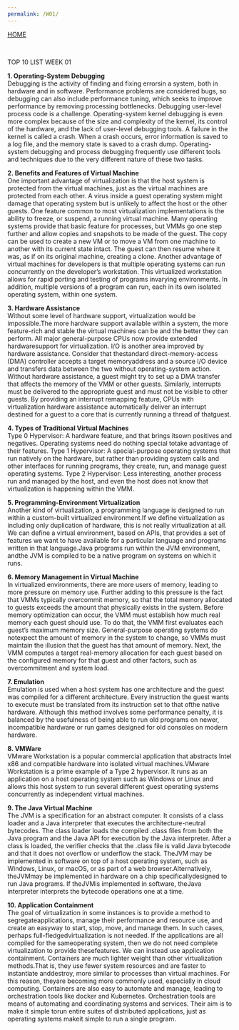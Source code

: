 ```yaml
---
permalink: /W01/
---
```

[HOME](../)

<br>

TOP 10 LIST WEEK 01

**1. Operating-System Debugging**
<br>
Debugging is the activity of finding and fixing errorsin a system, both in hardware and in software. Performance problems are considered bugs, so debugging can also include performance tuning, which seeks to improve performance by removing processing bottlenecks.
Debugging user-level process code is a challenge. Operating-system kernel debugging is even more complex because of the size and complexity of the kernel, its control of the hardware, and the lack of user-level debugging tools. A failure in the kernel is called a crash. When a crash occurs, error information is saved to a log file, and the memory state is saved to a crash dump.
Operating-system debugging and process debugging frequently use different tools and techniques due to the very different nature of these two tasks.

**2. Benefits and Features of Virtual Machine**
<br>
One important advantage of virtualization is that the host system is protected from the virtual machines, just as the virtual machines are protected from each other. A virus inside a guest operating system might damage that operating system but is unlikely to affect the host or the other guests.
One feature common to most virtualization implementations is the ability to freeze, or suspend, a running virtual machine. Many operating systems provide that basic feature for processes, but VMMs go one step further and allow copies and snapshots to be made of the guest. The copy can be used to create a new VM or to move a VM from one machine to another with its current state intact. The guest can then resume where it was, as if on its original machine, creating a clone.
Another advantage of virtual machines for developers is that multiple operating systems can run concurrently on the developer’s workstation. This virtualized workstation allows for rapid porting and testing of programs invarying environments. In addition, multiple versions of a program can run, each in its own isolated operating system, within one system.

**3. Hardware Assistance**
<br>
Without some level of hardware support, virtualization would be impossible.The more hardware support available within a system, the more feature-rich and stable the virtual machines can be and the better they can perform. All major general-purpose CPUs now provide extended hardwaresupport for virtualization.
I/O is another area improved by hardware assistance. Consider that thestandard direct-memory-access (DMA) controller accepts a target memoryaddress and a source I/O device and transfers data between the two without operating-system action. Without hardware assistance, a guest might try to set up a DMA transfer that affects the memory of the VMM or other guests.
Similarly, interrupts must be delivered to the appropriate guest and must not be visible to other guests. By providing an interrupt remapping feature, CPUs with virtualization hardware assistance automatically deliver an interrupt destined for a guest to a core that is currently running a thread of thatguest.

**4. Types of Traditional Virtual Machines**
<br>
Type 0 Hypervisor: A hardware feature, and that brings itsown positives and negatives. Operating systems need do nothing special totake advantage of their features.
Type 1 Hypervisor: A special-purpose operating systems that run natively on the hardware, but rather than providing system calls and other interfaces for running programs, they create, run, and manage guest operating systems.
Type 2 Hypervisor: Less interesting, another process run and managed by the host, and even the host does not know that virtualization is happening within the VMM.

**5. Programming-Environment Virtualization**
<br>
Another kind of virtualization, a programming language is designed to run within a custom-built virtualized environment.If we define virtualization as including only duplication of hardware, this is not really virtualization at all.
We can define a virtual environment, based on APIs, that provides a set of features we want to have available for a particular language and programs written in that language.Java programs run within the JVM environment, andthe JVM is compiled to be a native program on systems on which it runs.

**6. Memory Management in Virtual Machine**
<br>
In virtualized environments, there are more users of memory, leading to more pressure on memory use. Further adding to this pressure is the fact that VMMs typically overcommit memory, so that the total memory allocated to guests exceeds the amount that physically exists in the system.
Before memory optimization can occur, the VMM must establish how much real memory each guest should use. To do that, the VMM first evaluates each guest’s maximum memory size. General-purpose operating systems do notexpect the amount of memory in the system to change, so VMMs must maintain the illusion that the guest has that amount of memory.
Next, the VMM computes a target real-memory allocation for each guest based on the configured memory for that guest and other factors, such as overcommitment and system load.

**7. Emulation**
<br>
Emulation is used when a host system has one architecture and the guest was compiled for a different architecture. Every instruction the guest wants to execute must be translated from its instruction set to that ofthe native hardware. Although this method involves some performance penalty, it is balanced by the usefulness of being able to run old programs on newer, incompatible hardware or run games designed for old consoles on modern hardware.

**8. VMWare**
<br>
VMware Workstation is a popular commercial application that abstracts Intel x86 and compatible hardware into isolated virtual machines.VMware Workstation is a prime example of a Type 2 hypervisor. It runs as an application on a host operating system such as Windows or Linux and allows this host system to run several different guest operating systems concurrently as independent virtual machines.

**9. The Java Virtual Machine**
<br>
The JVM is a specification for an abstract computer. It consists of a class loader and a Java interpreter that executes the architecture-neutral bytecodes. The class loader loads the compiled .class files from both the Java program and the Java API for execution by the Java interpreter. After a class is loaded, the verifier checks that the .class file is valid Java bytecode and that it does not overflow or underflow the stack. 
TheJVM may be implemented in software on top of a host operating system, such as Windows, Linux, or macOS, or as part of a web browser.Alternatively, theJVMmay be implemented in hardware on a chip specificallydesigned to run Java programs. If theJVMis implemented in software, theJava interpreter interprets the bytecode operations one at a time.

**10. Application Containment**
<br>
The goal of virtualization in some instances is to provide a method to segregateapplications, manage their performance and resource use, and create an easyway to start, stop, move, and manage them. In such cases, perhaps full-fledgedvirtualization is not needed. If the applications are all compiled for the sameoperating system, then we do not need complete virtualization to provide thesefeatures. We can instead use application containment.
Containers are much lighter weight than other virtualization methods.That is, they use fewer system resources and are faster to instantiate anddestroy, more similar to processes than virtual machines. For this reason, theyare becoming more commonly used, especially in cloud computing.
Containers are also easy to automate and manage, leading to orchestration tools like docker and Kubernetes. Orchestration tools are means of automating and coordinating systems and services. Their aim is to make it simple torun entire suites of distributed applications, just as operating systems makeit simple to run a single program. 